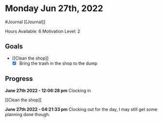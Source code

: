 # Monday Jun 27th, 2022
#Journal [[Journal]]

Hours Available: 6
Motivation Level: 2

## Goals
- [[Clean the shop]]
	- [x] Bring the trash in the shop to the dump

## Progress
**June 27th 2022 - 12:06:28 pm** 
Clocking in

[[Clean the shop]]

**June 27th 2022 - 04:21:33 pm** 
Clocking out for the day, I may still get some planning done though.